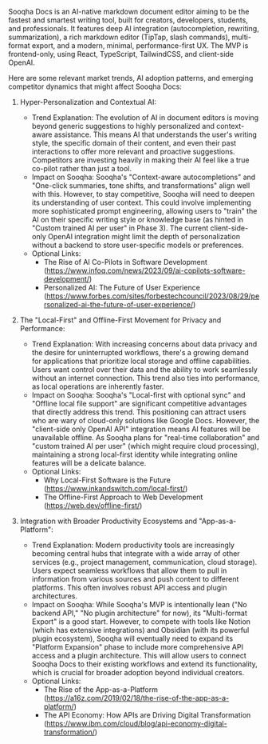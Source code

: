 Sooqha Docs is an AI-native markdown document editor aiming to be the fastest and smartest writing tool, built for creators, developers, students, and
  professionals. It features deep AI integration (autocompletion, rewriting, summarization), a rich markdown editor (TipTap, slash commands), multi-format
  export, and a modern, minimal, performance-first UX. The MVP is frontend-only, using React, TypeScript, TailwindCSS, and client-side OpenAI.

  Here are some relevant market trends, AI adoption patterns, and emerging competitor dynamics that might affect Sooqha Docs:

   1. Hyper-Personalization and Contextual AI:
       * Trend Explanation: The evolution of AI in document editors is moving beyond generic suggestions to highly personalized and context-aware
         assistance. This means AI that understands the user's writing style, the specific domain of their content, and even their past interactions to
         offer more relevant and proactive suggestions. Competitors are investing heavily in making their AI feel like a true co-pilot rather than just a
         tool.
       * Impact on Sooqha: Sooqha's "Context-aware autocompletions" and "One-click summaries, tone shifts, and transformations" align well with this.
         However, to stay competitive, Sooqha will need to deepen its understanding of user context. This could involve implementing more sophisticated
         prompt engineering, allowing users to "train" the AI on their specific writing style or knowledge base (as hinted in "Custom trained AI per user"
         in Phase 3). The current client-side-only OpenAI integration might limit the depth of personalization without a backend to store user-specific
         models or preferences.
       * Optional Links:
           * The Rise of AI Co-Pilots in Software Development (https://www.infoq.com/news/2023/09/ai-copilots-software-development/)
           * Personalized AI: The Future of User Experience 
             (https://www.forbes.com/sites/forbestechcouncil/2023/08/29/personalized-ai-the-future-of-user-experience/)

   2. The "Local-First" and Offline-First Movement for Privacy and Performance:
       * Trend Explanation: With increasing concerns about data privacy and the desire for uninterrupted workflows, there's a growing demand for
         applications that prioritize local storage and offline capabilities. Users want control over their data and the ability to work seamlessly without
         an internet connection. This trend also ties into performance, as local operations are inherently faster.
       * Impact on Sooqha: Sooqha's "Local-first with optional sync" and "Offline local file support" are significant competitive advantages that directly
         address this trend. This positioning can attract users who are wary of cloud-only solutions like Google Docs. However, the "client-side only
         OpenAI API" integration means AI features will be unavailable offline. As Sooqha plans for "real-time collaboration" and "custom trained AI per
         user" (which might require cloud processing), maintaining a strong local-first identity while integrating online features will be a delicate
         balance.
       * Optional Links:
           * Why Local-First Software is the Future (https://www.inkandswitch.com/local-first/)
           * The Offline-First Approach to Web Development (https://web.dev/offline-first/)

   3. Integration with Broader Productivity Ecosystems and "App-as-a-Platform":
       * Trend Explanation: Modern productivity tools are increasingly becoming central hubs that integrate with a wide array of other services (e.g.,
         project management, communication, cloud storage). Users expect seamless workflows that allow them to pull in information from various sources and
         push content to different platforms. This often involves robust API access and plugin architectures.
       * Impact on Sooqha: While Sooqha's MVP is intentionally lean ("No backend API," "No plugin architecture" for now), its "Multi-format Export" is a
         good start. However, to compete with tools like Notion (which has extensive integrations) and Obsidian (with its powerful plugin ecosystem), Sooqha
          will eventually need to expand its "Platform Expansion" phase to include more comprehensive API access and a plugin architecture. This will allow
         users to connect Sooqha Docs to their existing workflows and extend its functionality, which is crucial for broader adoption beyond individual
         creators.
       * Optional Links:
           * The Rise of the App-as-a-Platform (https://a16z.com/2019/02/18/the-rise-of-the-app-as-a-platform/)
           * The API Economy: How APIs are Driving Digital Transformation (https://www.ibm.com/cloud/blog/api-economy-digital-transformation/)